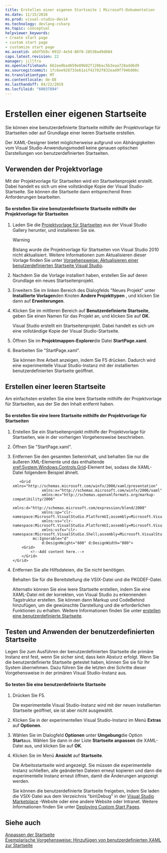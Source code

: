 ```yaml
---
title: Erstellen einer eigenen Startseite | Microsoft-Dokumentation
ms.date: 11/15/2016
ms.prod: visual-studio-dev14
ms.technology: devlang-csharp
ms.topic: conceptual
helpviewer_keywords:
- Create start page
- custom start page
- customize start page
ms.assetid: a0df5b9c-0932-4e54-86f0-28530ad9d684
caps.latest.revision: 22
manager: jillfra
ms.openlocfilehash: 662ee0ba4659e09b02f120bac5b3eaa728add6d9
ms.sourcegitcommit: 1fc6ee928733e61a1f42782f832ead9f7946d00c
ms.translationtype: MT
ms.contentlocale: de-DE
ms.lasthandoff: 04/22/2019
ms.locfileid: "60037894"
---
```

# <a name="creating-your-own-start-page"></a>Erstellen einer eigenen Startseite
Sie können eine benutzerdefinierte Startseite mithilfe der Projektvorlage für Startseiten oder auf Grundlage einer leeren Startseite erstellen.  
  
 Der XAML-Designer bietet möglicherweise aufgrund von Abhängigkeiten vom Visual Studio-Anwendungsmodell keine genauen optischen Darstellungen von benutzerdefinierten Startseiten.  
  
## <a name="using-the-project-template"></a>Verwenden der Projektvorlage  
 Mit der Projektvorlage für Startseiten wird ein Startseitenprojekt erstellt. Dabei handelt es sich um eine vollständige Kopie der Visual Studio-Startseite. Sie können die Startseite dann entsprechend Ihren Anforderungen bearbeiten.  
  
#### <a name="to-create-a-custom-start-page-by-using-the-start-page-project-template"></a>So erstellen Sie eine benutzerdefinierte Startseite mithilfe der Projektvorlage für Startseiten  
  
1. Laden Sie die [Projektvorlage für Startseiten](http://go.microsoft.com/fwlink/?LinkId=186204) aus der Visual Studio Gallery herunter, und installieren Sie sie.  
  
    > [!WARNING]
    >  Bislang wurde die Projektvorlage für Startseiten von Visual Studio 2010 nicht aktualisiert. Weitere Informationen zum Aktualisieren dieser Vorlage finden Sie unter [Vorgehensweise: Aktualisieren einer benutzerdefinierten Startseite Visual Studio](../misc/how-to-upgrade-a-visual-studio-custom-start-page.md).  
  
2. Nachdem Sie die Vorlage installiert haben, erstellen Sie auf deren Grundlage ein neues Startseitenprojekt.  
  
3. Erweitern Sie im linken Bereich des Dialogfelds "Neues Projekt" unter **Installierte Vorlagen**den Knoten **Andere Projekttypen** , und klicken Sie dann auf **Erweiterungen**.  
  
4. Klicken Sie im mittleren Bereich auf **Benutzerdefinierte Startseite**, geben Sie einen Namen für das Projekt an, und klicken Sie auf **OK**.  
  
     Visual Studio erstellt ein Startseitenprojekt. Dabei handelt es sich um eine vollständige Kopie der Visual Studio-Startseite.  
  
5. Öffnen Sie im **Projektmappen-Explorer**die Datei **StartPage.xaml**.  
  
6. Bearbeiten Sie "StartPage.xaml".  
  
     Sie können Ihre Arbeit anzeigen, indem Sie F5 drücken. Dadurch wird eine experimentelle Visual Studio-Instanz mit der installierten benutzerdefinierten Startseite geöffnet.  
  
## <a name="creating-a-blank-start-page"></a>Erstellen einer leeren Startseite  
 Am einfachsten erstellen Sie eine leere Startseite mithilfe der Projektvorlage für Startseiten, aus der Sie den Inhalt entfernt haben.  
  
#### <a name="to-create-a-blank-start-page-by-using-the-start-page-project-template"></a>So erstellen Sie eine leere Startseite mithilfe der Projektvorlage für Startseiten  
  
1. Erstellen Sie ein Startseitenprojekt mithilfe der Projektvorlage für Startseiten, wie in der vorherigen Vorgehensweise beschrieben.  
  
2. Öffnen Sie "StartPage.xaml".  
  
3. Entfernen Sie den gesamten Seiteninhalt, und behalten Sie nur die äußeren XML-Elemente und das enthaltende <xref:System.Windows.Controls.Grid>-Element bei, sodass die XAML-Datei folgendem Beispiel ähnelt.  
  
   ```xaml
      <Grid xmlns="http://schemas.microsoft.com/winfx/2006/xaml/presentation"
                xmlns:x="http://schemas.microsoft.com/winfx/2006/xaml"
                xmlns:mc="http://schemas.openxmlformats.org/markup-compatibility/2006" 
                xmlns:d="http://schemas.microsoft.com/expression/blend/2008" 
                xmlns:sp="clr-namespace:Microsoft.VisualStudio.PlatformUI;assembly=Microsoft.VisualStudio.Shell.StartPage"
                xmlns:vs="clr-namespace:Microsoft.VisualStudio.PlatformUI;assembly=Microsoft.VisualStudio.Shell.10.0"
                xmlns:vsfx="clr-namespace:Microsoft.VisualStudio.Shell;assembly=Microsoft.VisualStudio.Shell.10.0"
            mc:Ignorable="d" 
                d:DesignHeight="600" d:DesignWidth="800">
       <Grid>
           <!--Add content here.-->
       </Grid>
   </Grid>
   ```
      
4. Entfernen Sie alle Hilfsdateien, die Sie nicht benötigen.  
  
    Behalten Sie für die Bereitstellung die VSIX-Datei und die PKGDEF-Datei.  
  
   Alternativ können Sie eine leere Startseite erstellen, indem Sie eine XAML-Datei mit der korrekten, von Visual Studio zu erkennenden Tagstruktur erstellen. Sie können dann Markup und CodeBehind hinzufügen, um die gewünschte Darstellung und die erforderlichen Funktionen zu erhalten. Weitere Informationen finden Sie unter [erstellen eine benutzerdefinierte Startseite](../extensibility/creating-a-custom-start-page.md).  
  
## <a name="testing-and-applying-the-custom-start-page"></a>Testen und Anwenden der benutzerdefinierten Startseite  
 Legen Sie zum Ausführen der benutzerdefinierten Startseite die primäre Instanz erst fest, wenn Sie sicher sind, dass kein Absturz erfolgt. Wenn Sie die benutzerdefinierte Startseite getestet haben, können Sie sie für Ihr System übernehmen. Dazu führen Sie die letzten drei Schritte dieser Vorgehensweise in der primären Visual Studio-Instanz aus.  
  
#### <a name="to-test-a-custom-start-page"></a>So testen Sie eine benutzerdefinierte Startseite  
  
1. Drücken Sie F5.  
  
    Die experimentelle Visual Studio-Instanz wird mit der neuen installierten Startseite geöffnet, sie ist aber nicht ausgewählt.  
  
2. Klicken Sie in der experimentellen Visual Studio-Instanz im Menü **Extras** auf **Optionen**.  
  
3. Wählen Sie im Dialogfeld **Optionen** unter **Umgebung**die Option **Start**aus. Wählen Sie dann in der Liste **Startseite anpassen** die XAML-Datei aus, und klicken Sie auf **OK**.  
  
4. Klicken Sie im Menü **Ansicht** auf **Startseite**.  
  
    Die Arbeitsstartseite wird angezeigt. Sie müssen die experimentelle Instanz schließen, alle geänderten Dateien erneut kopieren und dann die experimentelle Instanz erneut öffnen, damit die Änderungen angezeigt werden.  
  
   Sie können die benutzerdefinierte Startseite freigeben, indem Sie laden die VSIX-Datei aus dem Verzeichnis "bin\Debug" in der [Visual Studio Marketplace](https://marketplace.visualstudio.com/) -Website oder eine andere Website oder Intranet. Weitere Informationen finden Sie unter [Deploying Custom Start Pages](../extensibility/deploying-custom-start-pages.md).  
  
## <a name="see-also"></a>Siehe auch  
 [Anpassen der Startseite](../ide/customizing-the-start-page-for-visual-studio.md)   
 [Exemplarische Vorgehensweise: Hinzufügen von benutzerdefinierten XAML zur Startseite](../extensibility/walkthrough-adding-custom-xaml-to-the-start-page.md)